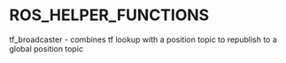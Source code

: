 # ROS_HELPER_FUNCTIONS

tf_broadcaster - combines tf lookup with a position topic to republish to a global position topic
